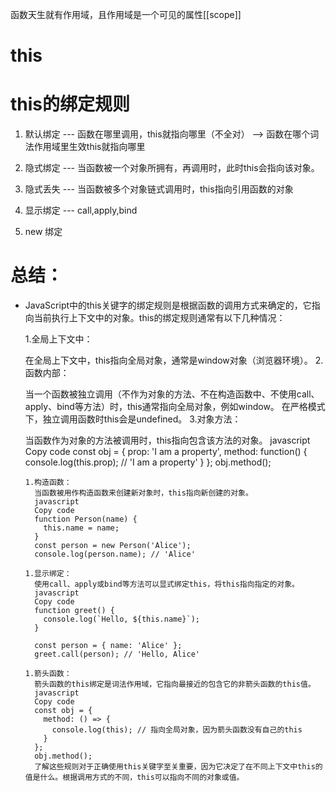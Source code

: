 函数天生就有作用域，且作用域是一个可见的属性[[scope]]

# this
<!-- 1. this不能引用一个词法作用域中的内容 -->

# this的绑定规则
1. 默认绑定 --- 函数在哪里调用，this就指向哪里（不全对） --> 函数在哪个词法作用域里生效this就指向哪里

2. 隐式绑定 --- 当函数被一个对象所拥有，再调用时，此时this会指向该对象。

3. 隐式丢失 --- 当函数被多个对象链式调用时，this指向引用函数的对象

4. 显示绑定 --- call,apply,bind

5. new 绑定 

# 总结：
- JavaScript中的this关键字的绑定规则是根据函数的调用方式来确定的，它指向当前执行上下文中的对象。this的绑定规则通常有以下几种情况：

  1.全局上下文中：

  在全局上下文中，this指向全局对象，通常是window对象（浏览器环境）。
  2.函数内部：

  当一个函数被独立调用（不作为对象的方法、不在构造函数中、不使用call、apply、bind等方法）时，this通常指向全局对象，例如window。
  在严格模式下，独立调用函数时this会是undefined。
  3.对象方法：

  当函数作为对象的方法被调用时，this指向包含该方法的对象。
  javascript
  Copy code
  const obj = {
    prop: 'I am a property',
    method: function() {
      console.log(this.prop); // 'I am a property'
    }
  };
  obj.method();


      1.构造函数：
        当函数被用作构造函数来创建新对象时，this指向新创建的对象。
        javascript
        Copy code
        function Person(name) {
          this.name = name;
        }
        const person = new Person('Alice');
        console.log(person.name); // 'Alice'

      1.显示绑定：
        使用call、apply或bind等方法可以显式绑定this，将this指向指定的对象。
        javascript
        Copy code
        function greet() {
          console.log(`Hello, ${this.name}`);
        }

        const person = { name: 'Alice' };
        greet.call(person); // 'Hello, Alice'

      1.箭头函数：
        箭头函数的this绑定是词法作用域，它指向最接近的包含它的非箭头函数的this值。
        javascript
        Copy code
        const obj = {
          method: () => {
            console.log(this); // 指向全局对象，因为箭头函数没有自己的this
          }
        };
        obj.method();
        了解这些规则对于正确使用this关键字至关重要，因为它决定了在不同上下文中this的值是什么。根据调用方式的不同，this可以指向不同的对象或值。

